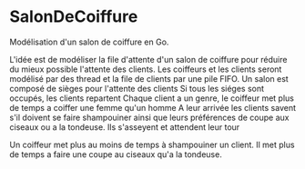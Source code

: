 # SalonDeCoiffure
Modélisation d'un salon de coiffure en Go.


L'idée est de modéliser la file d'attente d'un salon de coiffure pour réduire du mieux possible l'attente des clients.
Les coiffeurs et les clients seront modélisé par des thread et la file de clients par une pile FIFO.
Un salon est composé de sièges pour l'attente des clients
Si tous les siéges sont occupés, les clients repartent
Chaque client a un genre, le coiffeur met plus de temps a coiffer une femme qu'un homme
A leur arrivée les clients savent s'il doivent se faire shampouiner ainsi que leurs préférences de coupe aux ciseaux ou a la tondeuse.
Ils s'asseyent et attendent leur tour


Un coiffeur met plus au moins de temps à shampouiner un client.
Il met plus de temps a faire une coupe au ciseaux qu'a la tondeuse.
